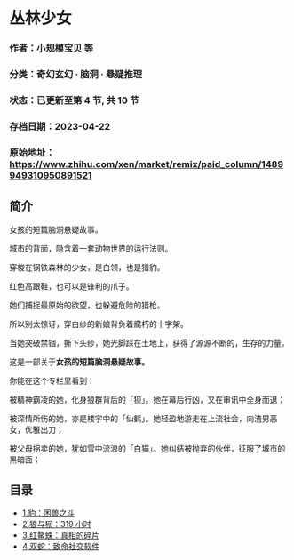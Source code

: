 # 丛林少女

### 作者：小规模宝贝 等

### 分类：奇幻玄幻 · 脑洞 · 悬疑推理

### 状态：已更新至第 4 节, 共 10 节

### 存档日期：2023-04-22

### 原始地址：https://www.zhihu.com/xen/market/remix/paid_column/1489949310950891521


## 简介
女孩的短篇脑洞悬疑故事。


城市的背面，隐含着一套动物世界的运行法则。


穿梭在钢铁森林的少女，是白领，也是猎豹。


红色高跟鞋，也可以是锋利的爪子。


她们捕捉最原始的欲望，也躲避危险的猎枪。


所以别太惊讶，穿白纱的新娘背负着腐朽的十字架。


当她突破禁锢，撕下头纱，她光脚踩在土地上，获得了源源不断的，生存的力量。


  



这是一部关于**女孩的短篇脑洞悬疑故事。**


你能在这个专栏里看到：


被精神霸凌的她，化身狼群背后的「狈」。她在幕后行凶，又在审讯中全身而退；


被深情所伤的她，亦是楼宇中的「仙鹤」。她轻盈地游走在上流社会，向渣男恶女，优雅出刀；


被父母拐卖的她，犹如雪中流浪的「白猫」。她纠结被抛弃的伙伴，征服了城市的黑暗面；




## 目录
- [1.豹：困兽之斗](1.豹：困兽之斗.md)
- [2.狼与狈：319 小时](2.狼与狈：319%20小时.md)
- [3.红鳌蛛：真相的碎片](3.红鳌蛛：真相的碎片.md)<!-- 2022-06-07 12:01 -->
- [4.双蛇：致命社交软件](4.双蛇：致命社交软件.md)<!-- 2022-10-03 13:07 -->